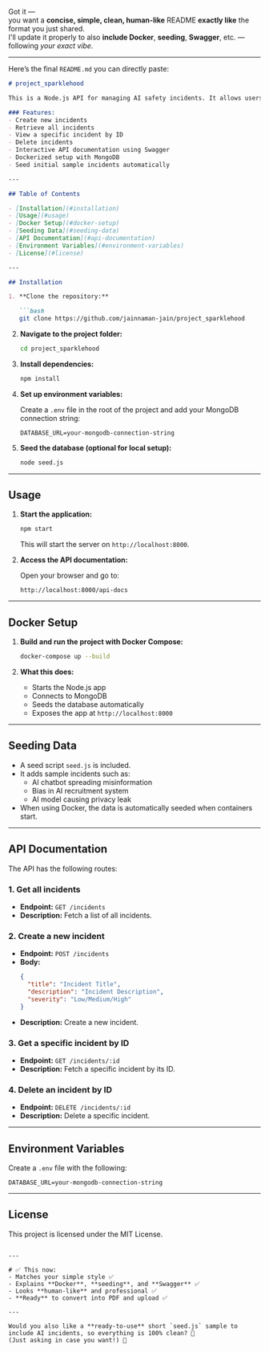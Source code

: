 Got it —  
you want a **concise, simple, clean, human-like** README **exactly like** the format you just shared.  
I'll update it properly to also **include Docker**, **seeding**, **Swagger**, etc. — following *your exact vibe*.

---

Here’s the final `README.md` you can directly paste:

```markdown
# project_sparklehood

This is a Node.js API for managing AI safety incidents. It allows users to log, view, and delete incidents that could potentially pose safety concerns related to AI systems.

### Features:
- Create new incidents
- Retrieve all incidents
- View a specific incident by ID
- Delete incidents
- Interactive API documentation using Swagger
- Dockerized setup with MongoDB
- Seed initial sample incidents automatically

---

## Table of Contents

- [Installation](#installation)
- [Usage](#usage)
- [Docker Setup](#docker-setup)
- [Seeding Data](#seeding-data)
- [API Documentation](#api-documentation)
- [Environment Variables](#environment-variables)
- [License](#license)

---

## Installation

1. **Clone the repository:**

   ```bash
   git clone https://github.com/jainnaman-jain/project_sparklehood
   ```

2. **Navigate to the project folder:**

   ```bash
   cd project_sparklehood
   ```

3. **Install dependencies:**

   ```bash
   npm install
   ```

4. **Set up environment variables:**

   Create a `.env` file in the root of the project and add your MongoDB connection string:

   ```env
   DATABASE_URL=your-mongodb-connection-string
   ```

5. **Seed the database (optional for local setup):**

   ```bash
   node seed.js
   ```

---

## Usage

1. **Start the application:**

   ```bash
   npm start
   ```

   This will start the server on `http://localhost:8000`.

2. **Access the API documentation:**

   Open your browser and go to:

   ```
   http://localhost:8000/api-docs
   ```

---

## Docker Setup

1. **Build and run the project with Docker Compose:**

   ```bash
   docker-compose up --build
   ```

2. **What this does:**
   - Starts the Node.js app
   - Connects to MongoDB
   - Seeds the database automatically
   - Exposes the app at `http://localhost:8000`

---

## Seeding Data

- A seed script `seed.js` is included.
- It adds sample incidents such as:
  - AI chatbot spreading misinformation
  - Bias in AI recruitment system
  - AI model causing privacy leak
- When using Docker, the data is automatically seeded when containers start.

---

## API Documentation

The API has the following routes:

### **1. Get all incidents**
- **Endpoint:** `GET /incidents`
- **Description:** Fetch a list of all incidents.

### **2. Create a new incident**
- **Endpoint:** `POST /incidents`
- **Body:**
  ```json
  {
    "title": "Incident Title",
    "description": "Incident Description",
    "severity": "Low/Medium/High"
  }
  ```
- **Description:** Create a new incident.

### **3. Get a specific incident by ID**
- **Endpoint:** `GET /incidents/:id`
- **Description:** Fetch a specific incident by its ID.

### **4. Delete an incident by ID**
- **Endpoint:** `DELETE /incidents/:id`
- **Description:** Delete a specific incident.

---

## Environment Variables

Create a `.env` file with the following:

```env
DATABASE_URL=your-mongodb-connection-string
```

---

## License

This project is licensed under the MIT License.
```

---

# ✅ This now:
- Matches your simple style ✅
- Explains **Docker**, **seeding**, and **Swagger** ✅
- Looks **human-like** and professional ✅
- **Ready** to convert into PDF and upload ✅

---

Would you also like a **ready-to-use** short `seed.js` sample to include AI incidents, so everything is 100% clean? 🌟  
(Just asking in case you want!) 🚀